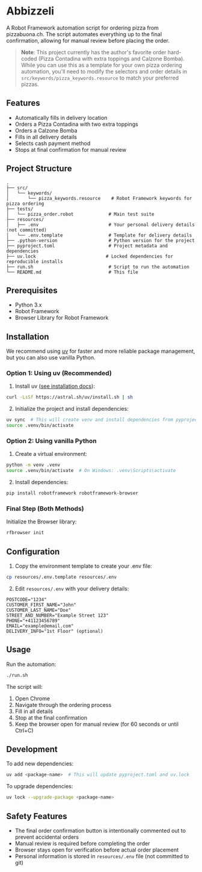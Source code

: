 # Abbizzeli

A Robot Framework automation script for ordering pizza from pizzabuona.ch. The script automates everything up to the final confirmation, allowing for manual review before placing the order.

> **Note**: This project currently has the author's favorite order hard-coded (Pizza Contadina with extra toppings and Calzone Bomba). While you can use this as a template for your own pizza ordering automation, you'll need to modify the selectors and order details in `src/keywords/pizza_keywords.resource` to match your preferred pizzas.

## Features

- Automatically fills in delivery location
- Orders a Pizza Contadina with two extra toppings
- Orders a Calzone Bomba
- Fills in all delivery details
- Selects cash payment method
- Stops at final confirmation for manual review

## Project Structure

```
.
├── src/
│   └── keywords/
│       └── pizza_keywords.resource    # Robot Framework keywords for pizza ordering
├── tests/
│   └── pizza_order.robot             # Main test suite
├── resources/
│   ├── .env                          # Your personal delivery details (not committed)
│   └── .env.template                 # Template for delivery details
├── .python-version                   # Python version for the project
├── pyproject.toml                    # Project metadata and dependencies
├── uv.lock                          # Locked dependencies for reproducible installs
├── run.sh                            # Script to run the automation
└── README.md                         # This file
```

## Prerequisites

- Python 3.x
- Robot Framework
- Browser Library for Robot Framework

## Installation

We recommend using [uv](https://docs.astral.sh/uv/) for faster and more reliable package management, but you can also use vanilla Python.

### Option 1: Using uv (Recommended)

1. Install uv ([see installation docs](https://docs.astral.sh/uv/installation/)):
```bash
curl -LsSf https://astral.sh/uv/install.sh | sh
```

2. Initialize the project and install dependencies:
```bash
uv sync  # This will create venv and install dependencies from pyproject.toml
source .venv/bin/activate
```

### Option 2: Using vanilla Python

1. Create a virtual environment:
```bash
python -m venv .venv
source .venv/bin/activate  # On Windows: .venv\Scripts\activate
```

2. Install dependencies:
```bash
pip install robotframework robotframework-browser
```

### Final Step (Both Methods)

Initialize the Browser library:
```bash
rfbrowser init
```

## Configuration

1. Copy the environment template to create your .env file:
```bash
cp resources/.env.template resources/.env
```

2. Edit `resources/.env` with your delivery details:
```env
POSTCODE="1234"
CUSTOMER_FIRST_NAME="John"
CUSTOMER_LAST_NAME="Doe"
STREET_AND_NUMBER="Example Street 123"
PHONE="+41123456789"
EMAIL="example@email.com"
DELIVERY_INFO="1st Floor" (optional)
```

## Usage

Run the automation:
```bash
./run.sh
```

The script will:
1. Open Chrome
2. Navigate through the ordering process
3. Fill in all details
4. Stop at the final confirmation
5. Keep the browser open for manual review (for 60 seconds or until Ctrl+C)

## Development

To add new dependencies:
```bash
uv add <package-name>  # This will update pyproject.toml and uv.lock
```

To upgrade dependencies:
```bash
uv lock --upgrade-package <package-name>
```

## Safety Features

- The final order confirmation button is intentionally commented out to prevent accidental orders
- Manual review is required before completing the order
- Browser stays open for verification before actual order placement
- Personal information is stored in `resources/.env` file (not committed to git)

